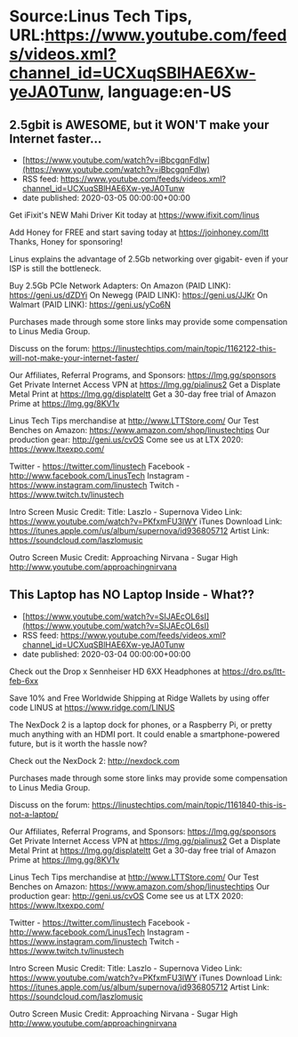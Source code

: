 # Source:Linus Tech Tips, URL:https://www.youtube.com/feeds/videos.xml?channel_id=UCXuqSBlHAE6Xw-yeJA0Tunw, language:en-US

## 2.5gbit is AWESOME, but it WON'T make your Internet faster...
 - [https://www.youtube.com/watch?v=iBbcgqnFdIw](https://www.youtube.com/watch?v=iBbcgqnFdIw)
 - RSS feed: https://www.youtube.com/feeds/videos.xml?channel_id=UCXuqSBlHAE6Xw-yeJA0Tunw
 - date published: 2020-03-05 00:00:00+00:00

Get iFixit's NEW Mahi Driver Kit today at https://www.ifixit.com/linus

Add Honey for FREE and start saving today at https://joinhoney.com/ltt
Thanks, Honey for sponsoring!

Linus explains the advantage of 2.5Gb networking over gigabit- even if your ISP is still the bottleneck.

Buy 2.5Gb PCIe Network Adapters:
On Amazon (PAID LINK): https://geni.us/dZDYi
On Newegg (PAID LINK): https://geni.us/JJKr
On Walmart (PAID LINK): https://geni.us/yCo6N

Purchases made through some store links may provide some compensation to Linus Media Group.

Discuss on the forum: https://linustechtips.com/main/topic/1162122-this-will-not-make-your-internet-faster/

Our Affiliates, Referral Programs, and Sponsors: https://lmg.gg/sponsors
Get Private Internet Access VPN at https://lmg.gg/pialinus2
Get a Displate Metal Print at https://lmg.gg/displateltt
Get a 30-day free trial of Amazon Prime at https://lmg.gg/8KV1v

Linus Tech Tips merchandise at http://www.LTTStore.com/ 
Our Test Benches on Amazon: https://www.amazon.com/shop/linustechtips 
Our production gear: http://geni.us/cvOS
Come see us at LTX 2020: https://www.ltxexpo.com/

Twitter - https://twitter.com/linustech
Facebook - http://www.facebook.com/LinusTech
Instagram - https://www.instagram.com/linustech
Twitch - https://www.twitch.tv/linustech 

Intro Screen Music Credit:
Title: Laszlo - Supernova
Video Link: https://www.youtube.com/watch?v=PKfxmFU3lWY
iTunes Download Link: https://itunes.apple.com/us/album/supernova/id936805712
Artist Link: https://soundcloud.com/laszlomusic

Outro Screen Music Credit: Approaching Nirvana - Sugar High http://www.youtube.com/approachingnirvana

## This Laptop has NO Laptop Inside - What??
 - [https://www.youtube.com/watch?v=SIJAEcOL6sI](https://www.youtube.com/watch?v=SIJAEcOL6sI)
 - RSS feed: https://www.youtube.com/feeds/videos.xml?channel_id=UCXuqSBlHAE6Xw-yeJA0Tunw
 - date published: 2020-03-04 00:00:00+00:00

Check out the Drop x Sennheiser HD 6XX Headphones at https://dro.ps/ltt-feb-6xx

Save 10% and Free Worldwide Shipping at Ridge Wallets by using offer code LINUS at https://www.ridge.com/LINUS

The NexDock 2 is a laptop dock for phones, or a Raspberry Pi, or pretty much anything with an HDMI port. It could enable a smartphone-powered future, but is it worth the hassle now?

Check out the NexDock 2: http://nexdock.com

Purchases made through some store links may provide some compensation to Linus Media Group.

Discuss on the forum: https://linustechtips.com/main/topic/1161840-this-is-not-a-laptop/

Our Affiliates, Referral Programs, and Sponsors: https://lmg.gg/sponsors
Get Private Internet Access VPN at https://lmg.gg/pialinus2
Get a Displate Metal Print at https://lmg.gg/displateltt
Get a 30-day free trial of Amazon Prime at https://lmg.gg/8KV1v

Linus Tech Tips merchandise at http://www.LTTStore.com/ 
Our Test Benches on Amazon: https://www.amazon.com/shop/linustechtips 
Our production gear: http://geni.us/cvOS
Come see us at LTX 2020: https://www.ltxexpo.com/

Twitter - https://twitter.com/linustech
Facebook - http://www.facebook.com/LinusTech
Instagram - https://www.instagram.com/linustech
Twitch - https://www.twitch.tv/linustech 

Intro Screen Music Credit:
Title: Laszlo - Supernova
Video Link: https://www.youtube.com/watch?v=PKfxmFU3lWY
iTunes Download Link: https://itunes.apple.com/us/album/supernova/id936805712
Artist Link: https://soundcloud.com/laszlomusic

Outro Screen Music Credit: Approaching Nirvana - Sugar High http://www.youtube.com/approachingnirvana

